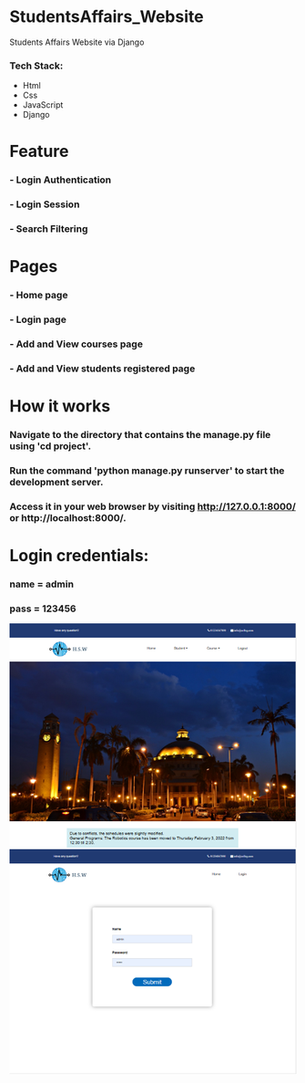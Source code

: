 # StudentsAffairs_Website
Students Affairs Website via Django

### Tech Stack: 
- Html 
- Css  
- JavaScript
- Django

# Feature
### - Login Authentication
### - Login Session
### - Search Filtering

# Pages
### - Home page
### - Login page
### - Add and View courses page
### - Add and View students registered page

# How it works
### Navigate to the directory that contains the manage.py file using 'cd project'.
### Run the command 'python manage.py runserver' to start the development server.
### Access it in your web browser by visiting http://127.0.0.1:8000/ or http://localhost:8000/.

# Login credentials:
### name = admin 
### pass = 123456
![Home page](pg1.png)
![Login page](pg4.png)

